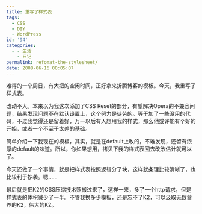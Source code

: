 ```yaml
---
title: 重写了样式表
tags:
  - CSS
  - DIY
  - WordPress
id: '94'
categories:
  - - 生活
    - 日记
permalink: refomat-the-stylesheet/
date: 2008-06-16 00:05:07
---
```


难得的一个周日，有大把的空闲时间，正好拿来折腾博客的模板。今天，我重写了样式表。

改动不大。本来以为我这次添加了CSS Reset的部分，有望解决Opera的不兼容问题，结果发现问题不在默认设置上，这个努力是徒劳的。等于加了一些没用的代码，不过我觉得还是留着好，万一以后有人想用我的样式，那么他或许能有个好的开始，或者一个不至于太差的基础。

简单介绍一下我现在的模板，其实，就是在default上改的，不难发现，还留有浓厚的default的味道。所以，你如果想用，拷贝下我的样式表回去改改估计就可以了。

今天还做了一个事情，就是把样式表按照逻辑分了块，这样就条理比较清晰了，也比较利于抄袭。嗯……

最后就是把K2的CSS压缩技术照搬过来了，这样一来，多了一个http请求，但是样式表的体积减少了一半。不管我换多少模板，还是忘不了K2，可以汲取无数营养的K2，伟大的K2。